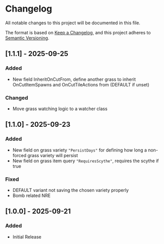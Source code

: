 # Changelog

All notable changes to this project will be documented in this file.

The format is based on [Keep a Changelog](https://keepachangelog.com/en/1.1.0/), and this project adheres to [Semantic Versioning](https://semver.org/spec/v2.0.0.html).

## [1.1.1] - 2025-09-25

### Added

- New field InheritOnCutFrom, define another grass to inherit OnCutItemSpawns and OnCutTileActions from (DEFAULT if unset)

### Changed

- Move grass watching logic to a watcher class

## [1.1.0] - 2025-09-23

### Added

- New field on grass variety `"PersistDays"` for defining how long a non-forced grass variety will persist
- New field on grass item query `"RequiresScythe"`, requires the scythe if true

### Fixed

- DEFAULT variant not saving the chosen variety properly
- Bomb related NRE

## [1.0.0] - 2025-09-21

### Added

- Initial Release
